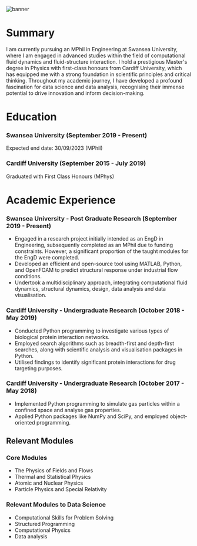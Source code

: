 ![banner](https://github.com/CallumLloydJones/CallumLloydJones/assets/66999213/e7e3e623-73ed-40eb-a9f8-9716207bdec5)


# Summary

I am currently pursuing an MPhil in Engineering at Swansea University, where I am engaged in advanced studies within the field of computational fluid dynamics and fluid-structure interaction. 
I hold a prestigious Master's degree in Physics with first-class honours from Cardiff University, which has equipped me with a strong foundation in scientific principles and critical thinking. 
Throughout my academic journey, I have developed a profound fascination for data science and data analysis, recognising their immense potential to drive innovation and inform decision-making.

# Education
### Swansea University (September 2019 - Present)
Expected end date: 30/09/2023 (MPhil)

### Cardiff University (September 2015 - July 2019)
Graduated with First Class Honours (MPhys)

# Academic Experience
### Swansea University - Post Graduate Research (September 2019 - Present) 
- Engaged in a research project initially intended as an EngD in Engineering, subsequently completed as an MPhil due to funding constraints. However, a significant proportion of the taught modules for the EngD were completed.
- Developed an efficient and open-source tool using MATLAB, Python, and OpenFOAM to predict structural response under industrial flow conditions.
- Undertook a multidisciplinary approach, integrating computational fluid dynamics, structural dynamics, design, data analysis and data visualisation.
	
### Cardiff University - Undergraduate Research (October 2018 - May 2019)
- Conducted Python programming to investigate various types of biological protein interaction networks.
- Employed search algorithms such as breadth-first and depth-first searches, along with scientific analysis and visualisation packages in Python.
- Utilised findings to identify significant protein interactions for drug targeting purposes.

### Cardiff University - Undergraduate Research (October 2017 - May 2018)
- Implemented Python programming to simulate gas particles within a confined space and analyse gas properties.
- Applied Python packages like NumPy and SciPy, and employed object-oriented programming.

## Relevant Modules
### Core Modules 
- The Physics of Fields and Flows 
- Thermal and Statistical Physics
- Atomic and Nuclear Physics
- Particle Physics and Special Relativity

### Relevant Modules to Data Science
- Computational Skills for Problem Solving
- Structured Programming 
- Computational Physics
- Data analysis
  
